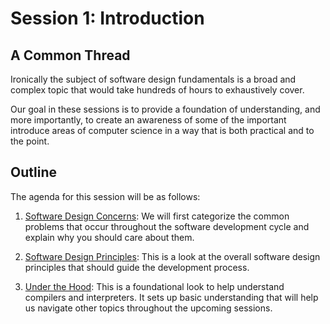 # Session 1: Introduction

## A Common Thread

Ironically the subject of software design fundamentals is a broad and complex topic 
that would take hundreds of hours to exhaustively cover.  

Our goal in these sessions is to provide a foundation of understanding, and more
importantly, to create an awareness of some of the important introduce areas of
computer science in a way that is both practical and to the point.


## Outline

The agenda for this session will be as follows:

1. [Software Design Concerns](DesignConcerns.md):  We will first categorize the
    common problems that occur throughout the software development cycle and
    explain why you should care about them.

2. [Software Design Principles](DesignPrinciples.md):  This is a look at the overall
    software design principles that should guide the development process.

3. [Under the Hood](LowLevel.md):  This is a foundational look to help understand
    compilers and interpreters.  It sets up basic understanding that will help us
    navigate other topics throughout the upcoming sessions.
